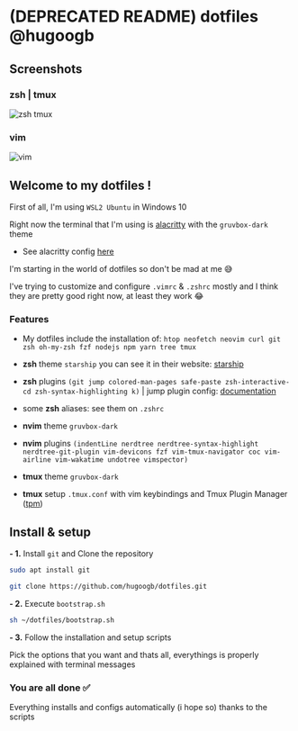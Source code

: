 # (DEPRECATED README) dotfiles @hugoogb

## Screenshots

### zsh | tmux

![zsh tmux](images/zsh-tmux.png)

### vim

![vim](images/vim.png)

## Welcome to my dotfiles !

First of all, I'm using `WSL2 Ubuntu` in Windows 10

Right now the terminal that I'm using is [alacritty] with the `gruvbox-dark` theme

- See alacritty config [here]

I'm starting in the world of dotfiles so don't be mad at me 😅

I've trying to customize and configure `.vimrc` & `.zshrc` mostly and I think they are pretty good right now, at least they work 😂

### Features

- My dotfiles include the installation of: `htop neofetch neovim curl git zsh oh-my-zsh fzf nodejs npm yarn tree tmux`

- **zsh** theme `starship` you can see it in their website: [starship]

- **zsh** plugins `(git jump colored-man-pages safe-paste zsh-interactive-cd zsh-syntax-highlighting k)` | jump plugin config: [documentation]

- some **zsh** aliases: see them on `.zshrc`

- **nvim** theme `gruvbox-dark`

- **nvim** plugins `(indentLine nerdtree nerdtree-syntax-highlight nerdtree-git-plugin vim-devicons fzf vim-tmux-navigator coc vim-airline vim-wakatime undotree vimspector)`

- **tmux** theme `gruvbox-dark`

- **tmux** setup `.tmux.conf` with vim keybindings and Tmux Plugin Manager ([tpm])

## Install & setup

**- 1.** Install `git` and Clone the repository

```sh
sudo apt install git
```

```sh
git clone https://github.com/hugoogb/dotfiles.git
```

**- 2.** Execute `bootstrap.sh`

```sh
sh ~/dotfiles/bootstrap.sh
```

**- 3.** Follow the installation and setup scripts

Pick the options that you want and thats all, everythings is properly explained with terminal messages

### You are all done ✅

Everything installs and configs automatically (i hope so) thanks to the scripts

[alacritty]: https://github.com/alacritty/alacritty
[here]: https://github.com/hugoogb/alacritty
[documentation]: https://github.com/ohmyzsh/ohmyzsh/tree/master/plugins/jump
[starship]: https://starship.rs/
[tpm]: https://github.com/tmux-plugins/tpm
